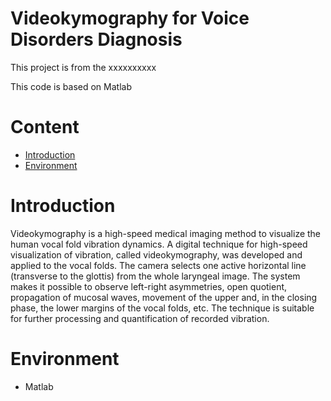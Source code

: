 # Videokymography for Voice Disorders Diagnosis


This project is from the xxxxxxxxxx

This code is based on Matlab

# Content

  * [Introduction](#Introduction)
  * [Environment](#Environment)
 
  
# Introduction

Videokymography is a high-speed medical imaging method to visualize the human vocal fold vibration dynamics. A digital technique for high-speed visualization of vibration, called videokymography, was developed and applied to the vocal folds. The camera selects one active horizontal line (transverse to the glottis) from the whole laryngeal image. The system makes it possible to observe left-right asymmetries, open quotient, propagation of mucosal waves, movement of the upper and, in the closing phase, the lower margins of the vocal folds, etc. The technique is suitable for further processing and quantification of recorded vibration.


# Environment

   * Matlab
